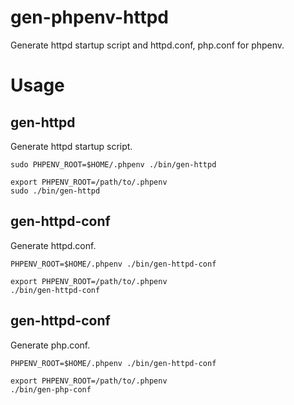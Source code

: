 gen-phpenv-httpd
================

Generate httpd startup script and httpd.conf, php.conf for phpenv.

# Usage

## gen-httpd

Generate httpd startup script.

~~~~
sudo PHPENV_ROOT=$HOME/.phpenv ./bin/gen-httpd
~~~~

~~~~
export PHPENV_ROOT=/path/to/.phpenv
sudo ./bin/gen-httpd
~~~~

## gen-httpd-conf

Generate httpd.conf.

~~~~
PHPENV_ROOT=$HOME/.phpenv ./bin/gen-httpd-conf
~~~~

~~~~
export PHPENV_ROOT=/path/to/.phpenv
./bin/gen-httpd-conf
~~~~

## gen-httpd-conf

Generate php.conf.

~~~~
PHPENV_ROOT=$HOME/.phpenv ./bin/gen-httpd-conf
~~~~

~~~~
export PHPENV_ROOT=/path/to/.phpenv
./bin/gen-php-conf
~~~~